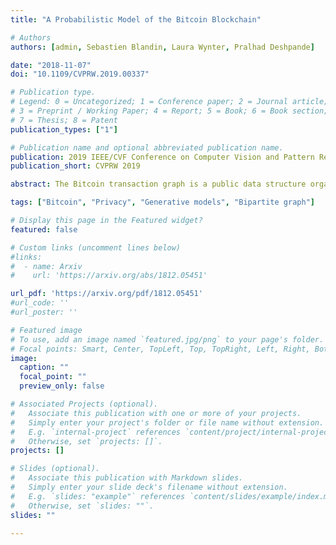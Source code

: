 ```yaml
---
title: "A Probabilistic Model of the Bitcoin Blockchain"

# Authors
authors: [admin, Sebastien Blandin, Laura Wynter, Pralhad Deshpande]

date: "2018-11-07"
doi: "10.1109/CVPRW.2019.00337"

# Publication type.
# Legend: 0 = Uncategorized; 1 = Conference paper; 2 = Journal article;
# 3 = Preprint / Working Paper; 4 = Report; 5 = Book; 6 = Book section;
# 7 = Thesis; 8 = Patent
publication_types: ["1"]

# Publication name and optional abbreviated publication name.
publication: 2019 IEEE/CVF Conference on Computer Vision and Pattern Recognition Workshops
publication_short: CVPRW 2019

abstract: The Bitcoin transaction graph is a public data structure organized as transactions between addresses, each associated with a logical entity. In this work, we introduce a complete probabilistic model of the Bitcoin Blockchain, setting the basis for follow-up AI applications on Bitcoin transactions. We first formulate a set of conditional dependencies induced by the Bitcoin protocol at the block level and derive a corresponding fully observed graphical model of a Bitcoin block. We then extend the model to include hidden entity attributes such as the functional category of the associated logical agent and derive asymptotic bounds on the privacy properties implied by this model. At the network level, we show evidence of complex transaction-to-transaction behavior and present a relevant discriminative model of the agent categories. Performance of both the block-based graphical model and the network-level discriminative model are evaluated on a subset of the public Bitcoin Blockchain.

tags: ["Bitcoin", "Privacy", "Generative models", "Bipartite graph"]

# Display this page in the Featured widget?
featured: false

# Custom links (uncomment lines below)
#links:
#  - name: Arxiv
#    url: 'https://arxiv.org/abs/1812.05451'

url_pdf: 'https://arxiv.org/pdf/1812.05451'
#url_code: ''
#url_poster: ''

# Featured image
# To use, add an image named `featured.jpg/png` to your page's folder. 
# Focal points: Smart, Center, TopLeft, Top, TopRight, Left, Right, BottomLeft, Bottom, BottomRight.
image:
  caption: ""
  focal_point: ""
  preview_only: false

# Associated Projects (optional).
#   Associate this publication with one or more of your projects.
#   Simply enter your project's folder or file name without extension.
#   E.g. `internal-project` references `content/project/internal-project/index.md`.
#   Otherwise, set `projects: []`.
projects: []

# Slides (optional).
#   Associate this publication with Markdown slides.
#   Simply enter your slide deck's filename without extension.
#   E.g. `slides: "example"` references `content/slides/example/index.md`.
#   Otherwise, set `slides: ""`.
slides: ""

---
```

